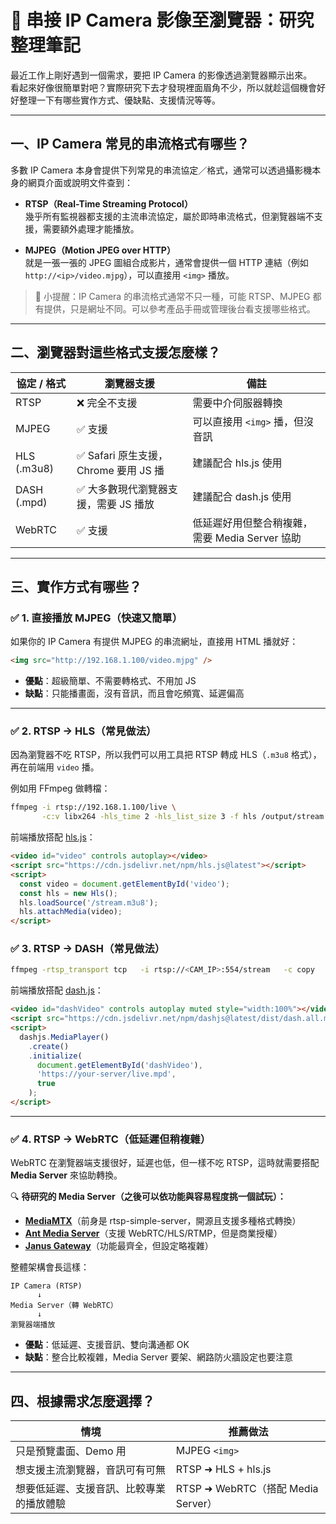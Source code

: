 # 📘 串接 IP Camera 影像至瀏覽器：研究整理筆記

最近工作上剛好遇到一個需求，要把 IP Camera 的影像透過瀏覽器顯示出來。  
看起來好像很簡單對吧？實際研究下去才發現裡面眉角不少，所以就趁這個機會好好整理一下有哪些實作方式、優缺點、支援情況等等。

---

## 一、IP Camera 常見的串流格式有哪些？

多數 IP Camera 本身會提供下列常見的串流協定／格式，通常可以透過攝影機本身的網頁介面或說明文件查到：

- **RTSP（Real-Time Streaming Protocol）**  
  幾乎所有監視器都支援的主流串流協定，屬於即時串流格式，但瀏覽器端不支援，需要額外處理才能播放。

- **MJPEG（Motion JPEG over HTTP）**  
  就是一張一張的 JPEG 圖組合成影片，通常會提供一個 HTTP 連結（例如 `http://<ip>/video.mjpg`），可以直接用 `<img>` 播放。

> 📌 小提醒：IP Camera 的串流格式通常不只一種，可能 RTSP、MJPEG 都有提供，只是網址不同。可以參考產品手冊或管理後台看支援哪些格式。

---

## 二、瀏覽器對這些格式支援怎麼樣？

| 協定 / 格式 | 瀏覽器支援 | 備註 |
|-------------|------------|------|
| RTSP | ❌ 完全不支援 | 需要中介伺服器轉換 |
| MJPEG | ✅ 支援 | 可以直接用 `<img>` 播，但沒音訊 |
| HLS (.m3u8) | ✅ Safari 原生支援，Chrome 要用 JS 播 | 建議配合 hls.js 使用 |
| DASH (.mpd) | ✅ 大多數現代瀏覽器支援，需要 JS 播放 | 建議配合 dash.js 使用 |
| WebRTC | ✅ 支援 | 低延遲好用但整合稍複雜，需要 Media Server 協助 |

---

## 三、實作方式有哪些？

### ✅ 1. 直接播放 MJPEG（快速又簡單）

如果你的 IP Camera 有提供 MJPEG 的串流網址，直接用 HTML 播就好：

```html
<img src="http://192.168.1.100/video.mjpg" />
```

- **優點**：超級簡單、不需要轉格式、不用加 JS
- **缺點**：只能播畫面，沒有音訊，而且會吃頻寬、延遲偏高

---

### ✅ 2. RTSP → HLS（常見做法）

因為瀏覽器不吃 RTSP，所以我們可以用工具把 RTSP 轉成 HLS（`.m3u8` 格式），再在前端用 `video` 播。

例如用 FFmpeg 做轉檔：

```bash
ffmpeg -i rtsp://192.168.1.100/live \
       -c:v libx264 -hls_time 2 -hls_list_size 3 -f hls /output/stream.m3u8
```

前端播放搭配 [hls.js](https://github.com/video-dev/hls.js)：

```html
<video id="video" controls autoplay></video>
<script src="https://cdn.jsdelivr.net/npm/hls.js@latest"></script>
<script>
  const video = document.getElementById('video');
  const hls = new Hls();
  hls.loadSource('/stream.m3u8');
  hls.attachMedia(video);
</script>
```

### ✅ 3. RTSP → DASH（常見做法）

```bash
ffmpeg -rtsp_transport tcp   -i rtsp://<CAM_IP>:554/stream   -c copy   -f dash   -window_size 5   -extra_window_size 5   /var/www/html/live.mpd
```

前端播放搭配 [dash.js](https://github.com/Dash-Industry-Forum/dash.js)：

```html
<video id="dashVideo" controls autoplay muted style="width:100%"></video>
<script src="https://cdn.jsdelivr.net/npm/dashjs@latest/dist/dash.all.min.js"></script>
<script>
  dashjs.MediaPlayer()
    .create()
    .initialize(
      document.getElementById('dashVideo'),
      'https://your-server/live.mpd',
      true
    );
</script>
```

---

### ✅ 4. RTSP → WebRTC（低延遲但稍複雜）

WebRTC 在瀏覽器端支援很好，延遲也低，但一樣不吃 RTSP，這時就需要搭配 **Media Server** 來協助轉換。

🔍 **待研究的 Media Server（之後可以依功能與容易程度挑一個試玩）：**

- [**MediaMTX**](https://github.com/bluenviron/mediamtx)（前身是 rtsp-simple-server，開源且支援多種格式轉換）
- [**Ant Media Server**](https://antmedia.io/)（支援 WebRTC/HLS/RTMP，但是商業授權）
- [**Janus Gateway**](https://janus.conf.meetecho.com/)（功能最齊全，但設定略複雜）

整體架構會長這樣：
```text
IP Camera (RTSP)
      ↓
Media Server（轉 WebRTC）
      ↓
瀏覽器端播放
```

- **優點**：低延遲、支援音訊、雙向溝通都 OK
- **缺點**：整合比較複雜，Media Server 要架、網路防火牆設定也要注意

---

## 四、根據需求怎麼選擇？

| 情境 | 推薦做法 |
|------|----------|
| 只是預覽畫面、Demo 用 | MJPEG `<img>` |
| 想支援主流瀏覽器，音訊可有可無 | RTSP ➜ HLS + hls.js |
| 想要低延遲、支援音訊、比較專業的播放體驗 | RTSP ➜ WebRTC（搭配 Media Server） |


